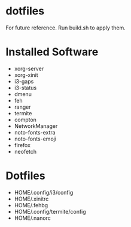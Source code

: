 # dotfiles
For future reference. Run build.sh to apply them.

# Installed Software
  * xorg-server
  * xorg-xinit
  * i3-gaps
  * i3-status
  * dmenu
  * feh
  * ranger
  * termite
  * compton
  * NetworkManager
  * noto-fonts-extra
  * noto-fonts-emoji
  * firefox
  * neofetch
 
# Dotfiles
  * HOME/.config/i3/config
  * HOME/.xinitrc
  * HOME/.fehbg
  * HOME/.config/termite/config
  * HOME/.nanorc
